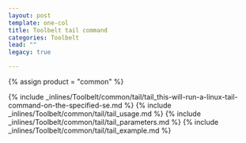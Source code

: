 ```yaml
---
layout: post
template: one-col
title: Toolbelt tail command
categories: Toolbelt
lead: ""
legacy: true

---
```

{% assign product = "common" %}

{% include _inlines/Toolbelt/common/tail/tail_this-will-run-a-linux-tail-command-on-the-specified-se.md %}
{% include _inlines/Toolbelt/common/tail/tail_usage.md %}
{% include _inlines/Toolbelt/common/tail/tail_parameters.md %}
{% include _inlines/Toolbelt/common/tail/tail_example.md %}
